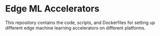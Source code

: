 # Edge ML Accelerators
This repository contains the code, scripts, and Dockerfiles for setting up different edge machine learning accelerators on different platforms.
